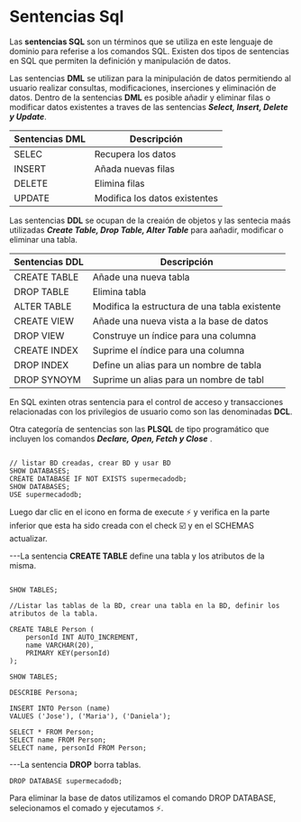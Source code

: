 # Sentencias Sql

Las **sentencias SQL** son un términos que se utiliza en este lenguaje de dominio para referise a los comandos SQL. Existen dos tipos de sentencias en SQL que permiten la definición y manipulación de datos. 

Las sentencias **DML** se utilizan para la minipulación de datos permitiendo al usuario realizar consultas, modificaciones, inserciones y eliminación de datos. Dentro de la sentencias **DML** es posible añadir y eliminar filas  o modificar datos existentes a traves de las sentencias  ***Select, Insert, Delete y Update***.

|  Sentencias DML | Descripción           |
|---------|-------------------------------|
|  SELEC  | Recupera los datos            |
|  INSERT | Añada nuevas filas            |
|  DELETE | Elimina filas                 |
|  UPDATE | Modifica los datos existentes |

Las sentencias **DDL** se ocupan de la creaión de objetos  y las sentecia maás utilizadas ***Create Table, Drop Table, Alter Table*** para  aañadir, modificar o eliminar una tabla.

|  Sentencias DDL | Descripción                                 |
|-----------------|-----------------------------------------------------|
|  CREATE TABLE   | Añade una nueva tabla                         |
|  DROP TABLE     | Elimina tabla                                 |
|  ALTER TABLE    | Modifica la estructura de una tabla existente |
|  CREATE VIEW    | Añade una nueva vista a la base de datos      |
|  DROP VIEW      |Construye un índice para una columna           |
|  CREATE INDEX   | Suprime el índice para una columna            |
|  DROP INDEX     | Define un alias para un nombre de tabla       |
|  DROP SYNOYM    | Suprime un alias para un nombre de tabl       |






En SQL exinten otras sentencia para el control de acceso y transacciones relacionadas con los privilegios de usuario como son las denominadas **DCL**.

Otra categoría de sentencias son las **PLSQL** de tipo programático que incluyen los comandos ***Declare, Open, Fetch y Close*** .


 ```Sql:
 
 // listar BD creadas, crear BD y usar BD
 SHOW DATABASES;
 CREATE DATABASE IF NOT EXISTS supermecadodb;
 SHOW DATABASES;
 USE supermecadodb;
 
 ```
Luego dar clic en el icono en forma de execute :zap: y verifica en la parte inferior que esta ha sido creada con el check :ballot_box_with_check: y en el SCHEMAS actualizar.
 
 ---La sentencia **CREATE TABLE** define una tabla y los atributos de la misma.
 
```Sql:

SHOW TABLES;

//Listar las tablas de la BD, crear una tabla en la BD, definir los atributos de la tabla.

CREATE TABLE Person (
    personId INT AUTO_INCREMENT,
    name VARCHAR(20),
    PRIMARY KEY(personId)
);

SHOW TABLES;

DESCRIBE Persona;

INSERT INTO Person (name)
VALUES ('Jose'), ('Maria'), ('Daniela');

SELECT * FROM Person;
SELECT name FROM Person;
SELECT name, personId FROM Person;

```
---La sentencia **DROP** borra tablas.
 
 ```Sql:
DROP DATABASE supermecadodb;

```
Para eliminar  la base de datos utilizamos el comando DROP DATABASE, selecionamos el comado y ejecutamos :zap:. 
 
 
 
 

